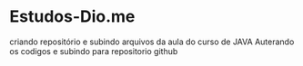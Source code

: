 # Estudos-Dio.me
criando repositório e subindo arquivos da aula do curso de JAVA
Auterando os codigos e subindo para repositorio github
